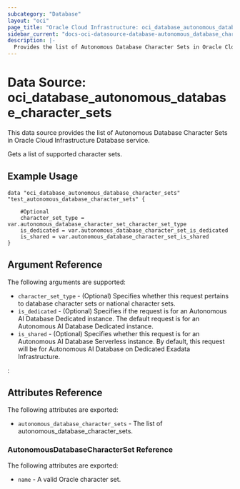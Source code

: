 ```yaml
---
subcategory: "Database"
layout: "oci"
page_title: "Oracle Cloud Infrastructure: oci_database_autonomous_database_character_sets"
sidebar_current: "docs-oci-datasource-database-autonomous_database_character_sets"
description: |-
  Provides the list of Autonomous Database Character Sets in Oracle Cloud Infrastructure Database service
---
```


# Data Source: oci_database_autonomous_database_character_sets
This data source provides the list of Autonomous Database Character Sets in Oracle Cloud Infrastructure Database service.

Gets a list of supported character sets.

## Example Usage

```hcl
data "oci_database_autonomous_database_character_sets" "test_autonomous_database_character_sets" {

	#Optional
	character_set_type = var.autonomous_database_character_set_character_set_type
	is_dedicated = var.autonomous_database_character_set_is_dedicated
	is_shared = var.autonomous_database_character_set_is_shared
}
```

## Argument Reference

The following arguments are supported:

* `character_set_type` - (Optional) Specifies whether this request pertains to database character sets or national character sets.
* `is_dedicated` - (Optional) Specifies if the request is for an Autonomous AI Database Dedicated instance. The default request is for an Autonomous AI Database Dedicated instance. 
* `is_shared` - (Optional) Specifies whether this request is for an Autonomous AI Database Serverless instance. By default, this request will be for Autonomous AI Database on Dedicated Exadata Infrastructure. 


:
## Attributes Reference

The following attributes are exported:

* `autonomous_database_character_sets` - The list of autonomous_database_character_sets.

### AutonomousDatabaseCharacterSet Reference

The following attributes are exported:

* `name` - A valid Oracle character set.

